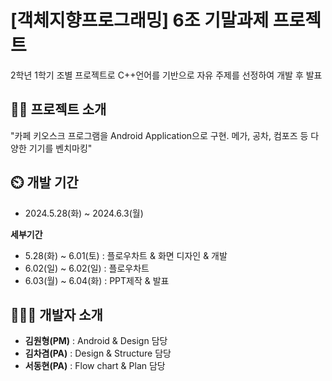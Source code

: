 # [객체지향프로그래밍] 6조 기말과제 프로젝트
2학년 1학기 조별 프로젝트로 C++언어를 기반으로 자유 주제를 선정하여 개발 후 발표
## 👨‍🏫 프로젝트 소개
"카페 키오스크 프로그램을 Android Application으로 구현. 메가, 공차, 컴포즈 등 다양한 기기를 벤치마킹"

## ⏲️ 개발 기간
- 2024.5.28(화) ~ 2024.6.3(월)
  
**세부기간**
  - 5.28(화) ~ 6.01(토) : 플로우차트 & 화면 디자인 & 개발
  - 6.02(일) ~ 6.02(일) : 플로우차트
  - 6.03(월) ~ 6.04(화) : PPT제작 & 발표

## 🧑‍🤝‍🧑 개발자 소개
- **김원형(PM)** : Android & Design 담당
- **김차겸(PA)** : Design & Structure 담당
- **서동현(PA)** : Flow chart  & Plan 담당
